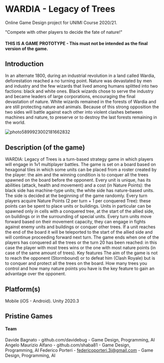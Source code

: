 # WARDIA - Legacy of Trees
Online Game Design project for UNIMI Course 2020/21.

"Compete with other players to decide the fate of nature!"

#### THIS IS A GAME PROTOTYPE - This must not be intended as the final version of the game.


## Introduction
In an alternate 1800, during an industrial revolution in a land called Wardia, deforestation reached a no turning point. Nature was devastated by men and industry and the few wizards that lived among humans splitted into two factions: black and white ones. Black wizards chose to serve the industry and became leaders of large corporations, encouraging the final devastation of nature. White wizards remained in the forests of Wardia and are still protecting nature and animals. Because of this strong opposition the two sides will battle against each other into violent clashes between machines and nature, to preserve or to destroy the last forests remaining in the world.

![photo5899923002181662832](https://user-images.githubusercontent.com/33726212/121695489-62d17c80-cacb-11eb-8603-84090aa0a0b9.jpg)

## Description (of the game)

WARDIA: Legacy of Trees is a turn-based strategy game in which players will engage in 1v1 multiplayer battles. 
The game is set on a board based on hexagonal tiles in which some units can be placed from a roster created by the player: the aim and the winning condition is to conquer all the trees spawned on the board before the opponent. 
Every unit is unique, has its abilities (attack, health and movement)  and a cost (in Nature Points): the black side has machine-type units; the white side has nature-based units. The side is decided at the beginning of the game randomly. Every turn players acquire Nature Points (2 per turn + 1 per conquered Tree): these points can be spent to place units or buildings. Units in particular can be spawned only in cells with a conquered tree, at the start of the allied side, on buildings or in the surrounding of special units. Every turn units move forward based on their movement capacity, they can engage in fights against enemy units and buildings or conquer other trees. If a unit reaches the end of the board it will be teleported to the start of the allied side and will continue proceeding forward next turn. 
The game ends when one of the players has conquered all the trees or the turn 20 has been reached: in this case the player with most trees wins or the one with most nature points (in case of the same amount of trees).
Key features
The aim of the game is not to reach the opponent (Stormbound) or to defeat him (Clash Royale) but is to conquer and protect all the trees on the board. How many trees you control and how many nature points you have is the key feature to gain an advantage over the opponent. 

## Platform(s) 
Mobile (iOS - Android).
Unity 2020.3

## Pristine Games
#### Team
Davide Bagnato - github.com/davidebug - Game Design, Programming, AI
Angelo Maurizio Alfano - github.com/shaba81 - Game Design, Programming, AI
Federico Porteri - federicoporteri.3i@gmail.com - Game Design, Programming, AI






